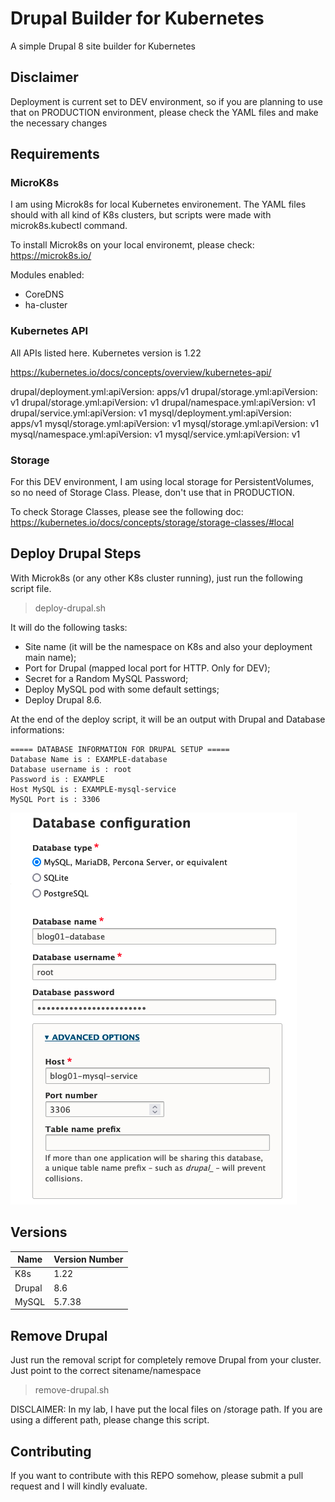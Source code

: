 # Drupal Builder for Kubernetes

A simple Drupal 8 site builder for Kubernetes

## Disclaimer

Deployment is current set to DEV environment, so if you are planning to use that on PRODUCTION environment, please check the YAML files and make the necessary changes

## Requirements

### MicroK8s

I am using Microk8s for local Kubernetes environement. The YAML files should with all kind of K8s clusters, but scripts were made with microk8s.kubectl command.

To install Microk8s on your local environemt, please check: https://microk8s.io/

Modules enabled:

+ CoreDNS
+ ha-cluster

### Kubernetes API

All APIs listed here. Kubernetes version is 1.22

https://kubernetes.io/docs/concepts/overview/kubernetes-api/

drupal/deployment.yml:apiVersion: apps/v1
drupal/storage.yml:apiVersion: v1
drupal/storage.yml:apiVersion: v1
drupal/namespace.yml:apiVersion: v1
drupal/service.yml:apiVersion: v1
mysql/deployment.yml:apiVersion: apps/v1
mysql/storage.yml:apiVersion: v1
mysql/storage.yml:apiVersion: v1
mysql/namespace.yml:apiVersion: v1
mysql/service.yml:apiVersion: v1

### Storage

For this DEV environment, I am using local storage for PersistentVolumes, so no need of Storage Class. Please, don't use that in PRODUCTION.

To check Storage Classes, please see the following doc: https://kubernetes.io/docs/concepts/storage/storage-classes/#local

## Deploy Drupal Steps

With Microk8s (or any other K8s cluster running), just run the following script file.

> deploy-drupal.sh

It will do the following tasks:

- Site name (it will be the namespace on K8s and also your deployment main name);
- Port for Drupal (mapped local port for HTTP. Only for DEV);
- Secret for a Random MySQL Password;
- Deploy MySQL pod with some default settings;
- Deploy Drupal 8.6.

At the end of the deploy script, it will be an output with Drupal and Database informations:

```
===== DATABASE INFORMATION FOR DRUPAL SETUP =====
Database Name is : EXAMPLE-database
Database username is : root
Password is : EXAMPLE
Host MySQL is : EXAMPLE-mysql-service
MySQL Port is : 3306
```

![MySQLExample](example_SQL_SETUP.png)

## Versions

|Name |Version Number|
|-----|--------|
|K8s  | 1.22    |
|Drupal | 8.6   |
|MySQL | 5.7.38 |

## Remove Drupal

Just run the removal script for completely remove Drupal from your cluster. Just point to the correct sitename/namespace

> remove-drupal.sh

DISCLAIMER: In my lab, I have put the local files on /storage path. If you are using a different path, please change this script.

## Contributing

If you want to contribute with this REPO somehow, please submit a pull request and I will kindly evaluate.